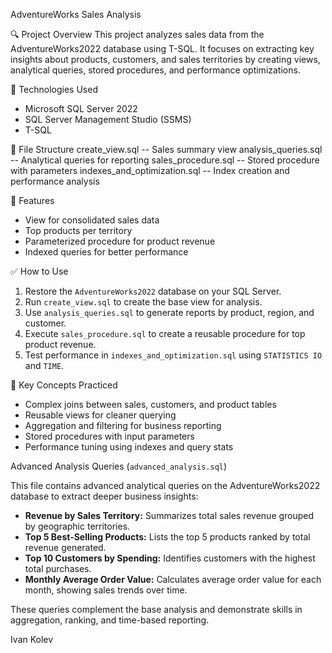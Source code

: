 AdventureWorks Sales Analysis

🔍 Project Overview
This project analyzes sales data from the AdventureWorks2022 database using T-SQL. It focuses on extracting key insights about products, customers, and sales territories by creating views, analytical queries, stored procedures, and performance optimizations.

🧰 Technologies Used
- Microsoft SQL Server 2022
- SQL Server Management Studio (SSMS)
- T-SQL

📂 File Structure
create_view.sql -- Sales summary view
analysis_queries.sql -- Analytical queries for reporting
sales_procedure.sql -- Stored procedure with parameters
indexes_and_optimization.sql -- Index creation and performance analysis

🔧 Features
- View for consolidated sales data
- Top products per territory
- Parameterized procedure for product revenue
- Indexed queries for better performance

✅ How to Use

1. Restore the `AdventureWorks2022` database on your SQL Server.
2. Run `create_view.sql` to create the base view for analysis.
3. Use `analysis_queries.sql` to generate reports by product, region, and customer.
4. Execute `sales_procedure.sql` to create a reusable procedure for top product revenue.
5. Test performance in `indexes_and_optimization.sql` using `STATISTICS IO` and `TIME`.

📌 Key Concepts Practiced
- Complex joins between sales, customers, and product tables
- Reusable views for cleaner querying
- Aggregation and filtering for business reporting
- Stored procedures with input parameters
- Performance tuning using indexes and query stats

Advanced Analysis Queries (`advanced_analysis.sql`)

This file contains advanced analytical queries on the AdventureWorks2022 database to extract deeper business insights:

- **Revenue by Sales Territory:** Summarizes total sales revenue grouped by geographic territories.
- **Top 5 Best-Selling Products:** Lists the top 5 products ranked by total revenue generated.
- **Top 10 Customers by Spending:** Identifies customers with the highest total purchases.
- **Monthly Average Order Value:** Calculates average order value for each month, showing sales trends over time.

These queries complement the base analysis and demonstrate skills in aggregation, ranking, and time-based reporting.

Ivan Kolev
